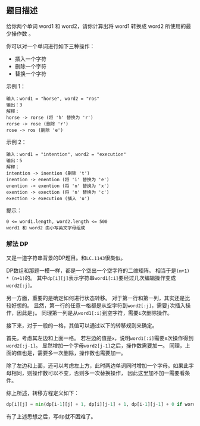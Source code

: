 ## 题目描述
给你两个单词 word1 和 word2，请你计算出将 word1 转换成 word2 所使用的最少操作数 。

你可以对一个单词进行如下三种操作：
- 插入一个字符
- 删除一个字符
- 替换一个字符

示例 1：
```
输入：word1 = "horse", word2 = "ros"
输出：3
解释：
horse -> rorse (将 'h' 替换为 'r')
rorse -> rose (删除 'r')
rose -> ros (删除 'e')
```
示例 2：
```
输入：word1 = "intention", word2 = "execution"
输出：5
解释：
intention -> inention (删除 't')
inention -> enention (将 'i' 替换为 'e')
enention -> exention (将 'n' 替换为 'x')
exention -> exection (将 'n' 替换为 'c')
exection -> execution (插入 'u')
```

提示：
```
0 <= word1.length, word2.length <= 500
word1 和 word2 由小写英文字母组成
```

### 解法 DP
又是一道字符串背景的DP题目。和`LC.1143`很类似。

DP数组和那题一模一样，都是一个空出一个空字符的二维矩阵。
相当于是`(m+1) * (n+1)`的。
其中`dp[i][j]`表示字符串`word1[:i]`要经过几次编辑操作变成`word2[:j]`。

另一方面，重要的是确定如何进行状态转移。
对于第一行和第一列，其实还是比较好想的。
显然，第一行的任意一格都是从空字符到`word2[:j]`，需要`j`次插入操作，因此是`j`。
同理第一列是从`word1[:i]`到空字符，需要`i`次删除操作。

接下来，对于一般的一格，其值可以通过以下的转移规则来确定。

首先，考虑其左边和上面一格。
若左边的值是`x`，说明`word1[:i]`需要x次操作得到`word2[:j-1]`。
显然增加一个字母`word2[j-1]`之后，操作数需要加一。
同理，上面的值也是，需要多一次删除，操作数也需要加一。

除了左边和上面，还可以考虑左上方，此时两边单词同时增加一个字母。如果此字母相同，则操作数可以不变，否则多一次替换操作，
因此这里加不加一需要看条件。

综上所述，转移方程定义如下：
```python
dp[i][j] = min(dp[i-1][j] + 1, dp[i][j-1] + 1, dp[i-1][j-1] + 0 if word1[i-1] == word2[j-1] else 1)
```

有了上述思想之后，写dp就不困难了。